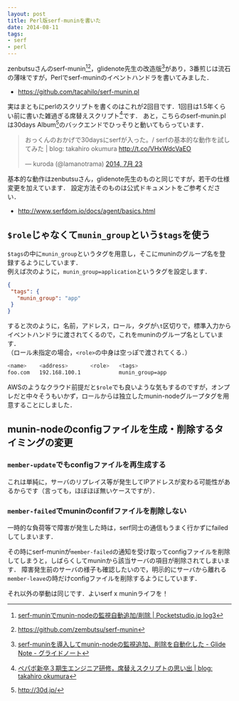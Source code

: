 ```yaml
---
layout: post
title: Perl版serf-muninを書いた
date: 2014-08-11
tags:
- serf
- perl
---
```

zenbutsuさんのserf-munin[^1][^2]，glidenote先生の改造版[^3]があり，3番煎じは流石の薄味ですが，Perlでserf-muninのイベントハンドラを書いてみました．

- https://github.com/tacahilo/serf-munin.pl

実はまともにperlのスクリプトを書くのはこれが2回目です．1回目は1.5年くらい前に書いた雑過ぎる席替えスクリプト[^4]です．
あと，こちらのserf-munin.plは30days Album[^5]のバックエンドでひっそりと動いてもらっています．

<blockquote class="twitter-tweet" lang="ja"><p lang="ja" dir="ltr">おっくんのおかげで30daysにserfが入った。/ serfの基本的な動作を試してみた | blog: takahiro okumura <a href="http://t.co/VHxWdcVaEO">http://t.co/VHxWdcVaEO</a></p>&mdash; kuroda (@lamanotrama) <a href="https://twitter.com/lamanotrama/status/491827063343415298">2014, 7月 23</a></blockquote>
<script async src="//platform.twitter.com/widgets.js" charset="utf-8"></script>

基本的な動作はzenbutsuさん，glidenote先生のものと同じですが，若干の仕様変更を加えています．
設定方法そのものは公式ドキュメントをご参考ください．

- http://www.serfdom.io/docs/agent/basics.html

## `$role`じゃなくて`munin_group`という`$tags`を使う

`$tags`の中に`munin_group`というタグを用意し，そこにmuninのグループ名を登録するようにしています．  
例えば次のように，`munin_group=application`というタグを設定します．

```json
{
 "tags": {
   "munin_group": "app"
 }
}
```

すると次のように，名前，アドレス，ロール，タグが`\t`区切りで，標準入力からイベントハンドラに渡されてくるので，これをmuninのグループ名としています．  
（ロール未指定の場合，`<role>`の中身は空っぽで渡されてくる．）

```sh
<name>    <address>       <role>   <tags>
foo.com   192.168.100.1            munin_group=app
```

AWSのようなクラウド前提だと`$role`でも良いような気もするのですが，オンプレだと中々そうもいかず，ロールからは独立したmunin-nodeグループタグを用意することにしました．

## munin-nodeのconfigファイルを生成・削除するタイミングの変更

### `member-update`でもconfigファイルを再生成する

これは単純に，サーバのリプレイス等が発生してIPアドレスが変わる可能性があるからです（言っても，ほぼほぼ無いケースですが）．

### `member-failed`でmuninのconfifファイルを削除しない

一時的な負荷等で障害が発生した時は，serf同士の通信もうまく行かずにfailedしてしまいます．

その時にserf-muninが`member-failed`の通知を受け取ってconfigファイルを削除してしまうと，しばらくしてmuninから該当サーバの項目が削除されてしまいます．
障害発生前のサーバの様子も確認したいので，明示的にサーバから離れる`member-leave`の時だけconfigファイルを削除するようにしています．

それ以外の挙動は同じです．よいserf x muninライフを！

[^1]: [serf-muninでmunin-nodeの監視自動追加/削除 | Pocketstudio.jp log3](http://pocketstudio.jp/log3/2013/11/01/serf-munin-eventhander-auto-monitorin/)
[^2]: https://github.com/zembutsu/serf-munin
[^3]: [serf-muninを導入してmunin-nodeの監視追加、削除を自動化した - Glide Note - グライドノート](http://blog.glidenote.com/blog/2013/11/06/serf-munin/)
[^4]: [ペパボ新卒３期生エンジニア研修，席替えスクリプトの思い出 | blog: takahiro okumura](/2014/08/10/sekigae-scripts/)
[^5]: http://30d.jp/
